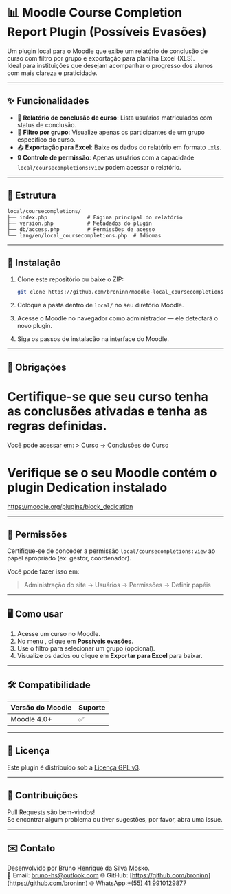 # 📊 Moodle Course Completion Report Plugin (Possíveis Evasões)

Um plugin local para o Moodle que exibe um relatório de conclusão de curso com filtro por grupo e exportação para planilha Excel (XLS).  
Ideal para instituições que desejam acompanhar o progresso dos alunos com mais clareza e praticidade.

---

## ✨ Funcionalidades

- 📌 **Relatório de conclusão de curso**: Lista usuários matriculados com status de conclusão.
- 👥 **Filtro por grupo**: Visualize apenas os participantes de um grupo específico do curso.
- 📤 **Exportação para Excel**: Baixe os dados do relatório em formato `.xls`.
- 🔒 **Controle de permissão**: Apenas usuários com a capacidade `local/coursecompletions:view` podem acessar o relatório.

---

## 📂 Estrutura

```
local/coursecompletions/
├── index.php             # Página principal do relatório
├── version.php           # Metadados do plugin
├── db/access.php         # Permissões de acesso
└── lang/en/local_coursecompletions.php  # Idiomas
```

---

## 🚀 Instalação

1. Clone este repositório ou baixe o ZIP:
   ```bash
   git clone https://github.com/broninn/moodle-local_coursecompletions.git local/coursecompletions
   ```

2. Coloque a pasta dentro de `local/` no seu diretório Moodle.

3. Acesse o Moodle no navegador como administrador — ele detectará o novo plugin.

4. Siga os passos de instalação na interface do Moodle.

---

## 📌 Obrigações

# Certifique-se que seu curso tenha as conclusões ativadas e tenha as regras definidas.

Você pode acessar em: > Curso -> Conclusões do Curso

# Verifique se o seu Moodle contém o plugin Dedication instalado

https://moodle.org/plugins/block_dedication

---


## 🔐 Permissões

Certifique-se de conceder a permissão `local/coursecompletions:view` ao papel apropriado (ex: gestor, coordenador).

Você pode fazer isso em:

> Administração do site → Usuários → Permissões → Definir papéis

---

## 🖥️ Como usar

1. Acesse um curso no Moodle.
2. No menu , clique em **Possíveis evasões**.
3. Use o filtro para selecionar um grupo (opcional).
4. Visualize os dados ou clique em **Exportar para Excel** para baixar.

---

## 🛠️ Compatibilidade

| Versão do Moodle | Suporte |
|------------------|---------|
| Moodle 4.0+      | ✅       |

---

## 📃 Licença

Este plugin é distribuído sob a [Licença GPL v3](https://www.gnu.org/licenses/gpl-3.0.html).

---

## 🙌 Contribuições

Pull Requests são bem-vindos!  
Se encontrar algum problema ou tiver sugestões, por favor, abra uma issue.

---

## ✉️ Contato

Desenvolvido por Bruno Henrique da Silva Mosko.  
📧 Email: [bruno-hs@outlook.com](mailto:bruno-hs@outlook.com)
🌐 GitHub: [https://github.com/broninn](https://github.com/broninn)
🌐 WhatsApp:[+(55) 41 9910129877](https://api.whatsapp.com/send?phone=5541991012987)